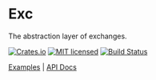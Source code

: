 # Exc

The abstraction layer of exchanges.

[![Crates.io][crates-badge]][crates-url]
[![MIT licensed][mit-badge]][mit-url]
[![Build Status][actions-badge]][actions-url]

[crates-badge]: https://img.shields.io/crates/v/exc.svg
[crates-url]: https://crates.io/crates/exc
[mit-badge]: https://img.shields.io/badge/license-MIT-blue.svg
[mit-url]: https://github.com/Nouzan/exc/blob/main/LICENSE
[actions-badge]: https://github.com/Nouzan/exc/workflows/CI/badge.svg
[actions-url]: https://github.com/Nouzan/exc/actions?query=workflow%3ACI+branch%3Amain

[Examples](https://github.com/Nouzan/exc/tree/main/examples) | [API Docs](https://docs.rs/exc/latest/exc)
